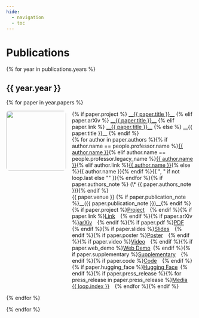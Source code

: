 ```yaml
---
hide:
  - navigation
  - toc
---
```



<style>
.md-typeset .grid {
    grid-template-columns: repeat(auto-fit, minmax(90%, 1fr))
}

.publication-thumbnail-cell {
    display: inline-table;
    padding-right: 12px;
    vertical-align: top;
    p { margin: 0px; }
}

.publication-description-cell {
    display: inline-table;
    width: calc(100% - 180px) !important;
    width: 500px
    vertical-align: top;
    p { margin: 0px; line-height: 140%; }
}

.publication-thumbnail {
    width: 160px;
    border-radius: 8px;
    -moz-background-clip: padding;
    -webkit-background-clip: padding-box;
    background-clip: padding-box
}

@media only screen and (max-width: 600px) {
    .publication-thumbnail-cell {
        display: none;
        visibility: hidden;
    }

    .publication-description-cell {
        display: inline-table;
        width: 100% !important;
    }
}
</style>


# Publications


{% for year in publications.years %}

## {{ year.year }}

<div class="grid" markdown>

{% for paper in year.papers %}

<div class="card" markdown>
<div class="publication-thumbnail-cell" markdown>
<img class="publication-thumbnail" src="../assets/thumbnails/{{ paper.key }}-thumbnail.png" markdown>
</div>
<div class="publication-description-cell" markdown>
{% if paper.project %}
<a href="{{ paper.project }}" target=_blank>__{{ paper.title }}__</a>
{% elif paper.arXiv %}
<a href="{{ paper.arXiv }}" target=_blank>__{{ paper.title }}__</a>
{% elif paper.link %}
<a href="{{ paper.link }}" target=_blank>__{{ paper.title }}__</a>
{% else %}
__{{ paper.title }}__
{% endif %}<br>
{% for author in paper.authors %}{% if author.name == people.professor.name %}<a href="{{ people.professor.web }}" target=_blank>{{ author.name }}</a>{% elif author.name == people.professor.legacy_name %}<a href="{{ people.professor.web }}" target=_blank>{{ author.name }}</a>{% elif author.link %}<a href="{{ author.link }}" target=_blank>{{ author.name }}</a>{% else %}{{ author.name }}{% endif %}{{ ", " if not loop.last else "" }}{% endfor %}{% if paper.authors_note %} (\* {{ paper.authors_note }}){% endif %}<br>
{{ paper.venue }} {% if paper.publication_note %}__({{ paper.publication_note }})__{% endif %}<br>
{% if paper.project %}<a href="{{ paper.project }}" target=_blank>Project</a>&ensp;&ensp;{% endif %}{% if paper.link %}<a href="{{ paper.link }}" target=_blank>Link</a>&ensp;&ensp;{% endif %}{% if paper.arXiv %}<a href="{{ paper.arXiv }}" target=_blank>arXiv</a>&ensp;&ensp;{% endif %}{% if paper.pdf %}<a href="{{ paper.pdf }}" target=_blank>PDF</a>&ensp;&ensp;{% endif %}{% if paper.slides %}<a href="{{ paper.slides }}" target=_blank>Slides</a>&ensp;&ensp;{% endif %}{% if paper.poster %}<a href="{{ paper.poster }}" target=_blank>Poster</a>&ensp;&ensp;{% endif %}{% if paper.video %}<a href="{{ paper.video }}" target=_blank>Video</a>&ensp;&ensp;{% endif %}{% if paper.web_demo %}<a href="{{ paper.web_demo }}" target=_blank>Web Demo</a>&ensp;{% endif %}{% if paper.supplementary %}<a href="{{ paper.supplementary }}" target=_blank>Supplementary</a>&ensp;&ensp;{% endif %}{% if paper.code %}<a href="{{ paper.code }}" target=_blank>Code</a>&ensp;&ensp;{% endif %}{% if paper.hugging_face %}<a href="{{ paper.hugging_face }}" target=_blank>Hugging Face</a>&ensp;{% endif %}{% if paper.press_release %}{% for press_release in paper.press_release %}<a href="{{ press_release.link }}" target=_blank>Media {{ loop.index }}</a>&ensp;&ensp;{% endfor %}{% endif %}
</div>
</div>

{% endfor %}

</div>

{% endfor %}

<br />

